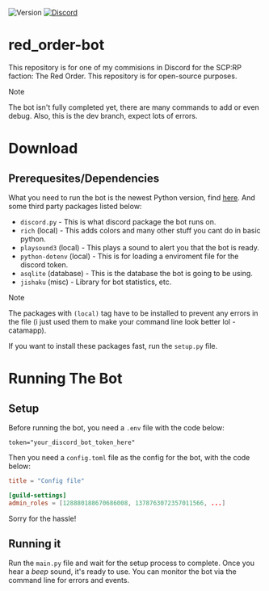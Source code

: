 ![Version](https://img.shields.io/badge/version-1.2-red?style=plastic) [![Discord](https://img.shields.io/discord/990326151987724378?logo=discord&logoColor=white&color=5865F2)](https://discord.gg/JaDcEjNyfk) 
# red_order-bot
This repository is for one of my commisions in Discord for the SCP:RP faction: The Red Order. This repository is for open-source purposes.
> [!NOTE]
> The bot isn't fully completed yet, there are many commands to add or even debug. Also, this is the dev branch, expect lots of errors.
# Download
## Prerequesites/Dependencies
What you need to run the bot is the newest Python version, find [here](https://python.org "Official Python Website"). And some third party packages listed below:

- `discord.py` - This is what discord package the bot runs on.
- `rich` (local) - This adds colors and many other stuff you cant do in basic python.
- `playsound3` (local) - This plays a sound to alert you that the bot is ready.
- `python-dotenv` (local) - This is for loading a enviroment file for the discord token.
- `asqlite` (database) - This is the database the bot is going to be using.
- `jishaku` (misc) - Library for bot statistics, etc.

> [!NOTE]
> The packages with `(local)` tag have to be installed to prevent any errors in the file (i just used them to make your command line look better lol - catamapp).

If you want to install these packages fast, run the `setup.py` file.

# Running The Bot
## Setup
Before running the bot, you need a `.env` file with the code below:
```env
token="your_discord_bot_token_here"
```
Then you need a `config.toml` file as the config for the bot, with the code below:
```toml
title = "Config file"

[guild-settings]
admin_roles = [128880188670686008, 1378763072357011566, ...]
```

Sorry for the hassle!
## Running it
Run the `main.py` file and wait for the setup process to complete. Once you hear a *beep* sound, it's ready to use.
You can monitor the bot via the command line for errors and events.
